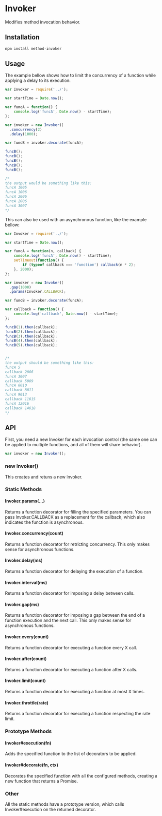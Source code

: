 # Invoker

Modifies method invocation behavior.

## Installation

```javascript
npm install method-invoker
```

## Usage

The example bellow shows how to limit the concurrency of a function while applying a delay to its execution.

```javascript
var Invoker = require('../');

var startTime = Date.now();

var funcA = function() {
    console.log('funcA', Date.now() - startTime);
};

var invoker = new Invoker()
  .concurrency(2)
  .delay(1000);

var funcB = invoker.decorate(funcA);

funcB();
funcB();
funcB();
funcB();
funcB();

/*
the output would be something like this:
funcA 1005
funcA 1006
funcA 2006
funcA 2006
funcA 3007
*/

```

This can also be used with an asynchronous function, like the example bellow:

```javascript
var Invoker = require('../');

var startTime = Date.now();

var funcA = function(n, callback) {
    console.log('funcA', Date.now() - startTime);
    setTimeout(function() {
        if (typeof callback === 'function') callback(n * 2);
    }, 2000);
};

var invoker = new Invoker()
  .gap(1000)
  .params(Invoker.CALLBACK);

var funcB = invoker.decorate(funcA);

var callback = function() {
    console.log('callback', Date.now() - startTime);
};

funcB(1).then(callback);
funcB(2).then(callback);
funcB(3).then(callback);
funcB(4).then(callback);
funcB(5).then(callback);


/*
the output should be something like this:
funcA 5
callback 2006
funcA 3007
callback 5009
funcA 6010
callback 8011
funcA 9013
callback 11015
funcA 12016
callback 14018
*/

```

## API

First, you need a new Invoker for each invocation control (the same one can be applied to multiple functions, and all of them will share behavior).

```javascript
var invoker = new Invoker();
```

### new Invoker()

This creates and retuns a new Invoker.


### Static Methods

#### Invoker.params(...)

Returns a function decorator for filling the specified parameters.
You can pass Invoker.CALLBACK as a replacement for the callback, which also indicates the function is asynchronous.

#### Invoker.concurrency(count)

Returns a function decorator for retricting concurrency.
This only makes sense for asynchronous functions.

#### Invoker.delay(ms)

Returns a function decorator for delaying the execution of a function.

#### Invoker.interval(ms)

Returns a function decorator for imposing a delay between calls.

#### Invoker.gap(ms)

Returns a function decorator for imposing a gap between the end of a function execution and the next call.
This only makes sense for asynchronous functions.

#### Invoker.every(count)

Returns a function decorator for executing a function every X call.

#### Invoker.after(count)

Returns a function decorator for executing a function after X calls.

#### Invoker.limit(count)

Returns a function decorator for executing a function at most X times.

#### Invoker.throttle(rate)

Returns a function decorator for executing a function respecting the rate limit.


### Prototype Methods

#### Invoker#execution(fn)

Adds the specified function to the list of decorators to be applied.

#### Invoker#decorate(fn, ctx)

Decorates the specified function with all the configured methods, creating a new function that returns a Promise.

### Other

All the static methods have a prototype version, which calls Invoker#execution on the returned decorator.
